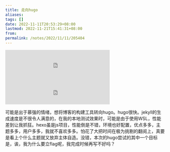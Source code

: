 ```yaml
---
title: 走向hugo
aliases: 
tags: []
date: 2022-11-11T20:53:29+08:00
lastmod: 2022-11-21T15:41:31+08:00
from: 
permalink: /notes/2022/11/11/205404
---
```

<iframe frameborder="no" border="0" marginwidth="0" marginheight="0" width=330 height=86 src="https://music.163.com/outchain/player?type=2&id=430208474&auto=0&height=66"></iframe>
<iframe frameborder="no" border="0" marginwidth="0" marginheight="0" width=330 height=86 src="https://music.163.com/outchain/player?type=2&id=407862051&auto=0&height=66"></iframe>

可能是出于慕强的情绪，想将博客的构建工具转向hugo。hugo很快。jekyll的生成速度是不很令人满意的，在我的本地测试效果时，可能是由于使用WSL，性能差到让我抓狂。hexo虽是js项目，性能倒是不错，环境也好配置，优点多多，主题多多，用户多多，我就不喜欢多多。怕花了大把时间在极为挑剔的翻阅上，真要是看上个什么主题就又放弃主体自造。没错，本次的hugo尝试的其中一个目标是，诶，我为什么要立flag呢，我完成时候再写不好吗？
